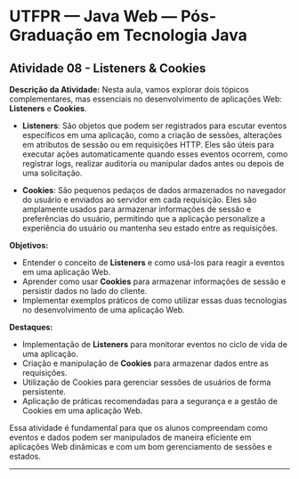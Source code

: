 # UTFPR — Java Web — Pós-Graduação em Tecnologia Java

## Atividade 08 - Listeners & Cookies

**Descrição da Atividade:**
Nesta aula, vamos explorar dois tópicos complementares, mas essenciais no desenvolvimento de aplicações Web: **Listeners** e **Cookies**.

- **Listeners**: São objetos que podem ser registrados para escutar eventos específicos em uma aplicação, como a criação de sessões, alterações em atributos de sessão ou em requisições HTTP. Eles são úteis para executar ações automaticamente quando esses eventos ocorrem, como registrar logs, realizar auditoria ou manipular dados antes ou depois de uma solicitação.

- **Cookies**: São pequenos pedaços de dados armazenados no navegador do usuário e enviados ao servidor em cada requisição. Eles são amplamente usados para armazenar informações de sessão e preferências do usuário, permitindo que a aplicação personalize a experiência do usuário ou mantenha seu estado entre as requisições.

**Objetivos:**
- Entender o conceito de **Listeners** e como usá-los para reagir a eventos em uma aplicação Web.
- Aprender como usar **Cookies** para armazenar informações de sessão e persistir dados no lado do cliente.
- Implementar exemplos práticos de como utilizar essas duas tecnologias no desenvolvimento de uma aplicação Web.

**Destaques:**
- Implementação de **Listeners** para monitorar eventos no ciclo de vida de uma aplicação.
- Criação e manipulação de **Cookies** para armazenar dados entre as requisições.
- Utilização de Cookies para gerenciar sessões de usuários de forma persistente.
- Aplicação de práticas recomendadas para a segurança e a gestão de Cookies em uma aplicação Web.

Essa atividade é fundamental para que os alunos compreendam como eventos e dados podem ser manipulados de maneira eficiente em aplicações Web dinâmicas e com um bom gerenciamento de sessões e estados.

---
